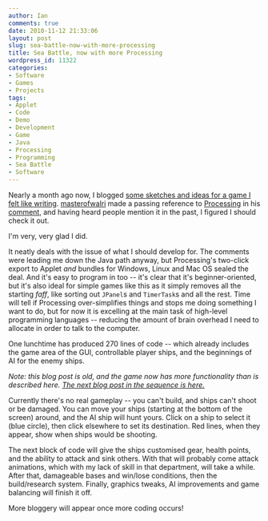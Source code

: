 ```yaml
---
author: Ian
comments: true
date: 2010-11-12 21:33:06
layout: post
slug: sea-battle-now-with-more-processing
title: Sea Battle, now with more Processing
wordpress_id: 11322
categories:
- Software
- Games
- Projects
tags:
- Applet
- Code
- Demo
- Development
- Game
- Java
- Processing
- Programming
- Sea Battle
- Software
---
```


Nearly a month ago now, I blogged [some sketches and ideas for a game I felt like writing](/blog/game-idea-spam-time).  [masterofwalri](http://masterofwalri.livejournal.com/) made a passing reference to [Processing](http://www.processing.org) in his [comment](/blog/game-idea-spam-time/comment-page-1#comment-6248), and having heard people mention it in the past, I figured I should check it out.

I'm very, very glad I did.

It neatly deals with the issue of what I should develop for.  The comments were leading me down the Java path anyway, but Processing's two-click export to Applet _and_ bundles for Windows, Linux and Mac OS sealed the deal.  And it's easy to program in too -- it's clear that it's beginner-oriented, but it's also ideal for simple games like this as it simply removes all the starting _faff_, like sorting out `JPanel`s and `TimerTask`s and all the rest.  Time will tell if Processing over-simplifies things and stops me doing something I want to do, but for now it is excelling at the main task of high-level programming languages -- reducing the amount of brain overhead I need to allocate in order to talk to the computer.

One lunchtime has produced 270 lines of code -- which already includes the game area of the GUI, controllable player ships, and the beginnings of AI for the enemy ships.

_Note: this blog post is old, and the game now has more functionality than is described here.  [The next blog post in the sequence is here.](/blog/sea-battle-thats-what-guns-are-for)_

Currently there's no real gameplay -- you can't build, and ships can't shoot or be damaged.  You can move your ships (starting at the bottom of the screen) around, and the AI ship will hunt yours.  Click on a ship to select it (blue circle), then click elsewhere to set its destination.  Red lines, when they appear, show when ships would be shooting.

The next block of code will give the ships customised gear, health points, and the ability to attack and sink others.  With that will probably come attack animations, which with my lack of skill in that department, will take a while.  After that, damageable bases and win/lose conditions, then the build/research system.  Finally, graphics tweaks, AI improvements and game balancing will finish it off.

More bloggery will appear once more coding occurs!
